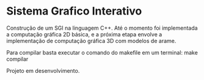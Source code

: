 # Sistema Grafico Interativo

Construção de um SGI na linguagem C++. Até o momento foi implementada a computação gráfica 2D básica, e a próxima etapa envolve a implementação de computação gráfica 3D com modelos de arame.

Para compilar basta executar o comando do makefile em um terminal: make compilar

Projeto em desenvolvimento.
